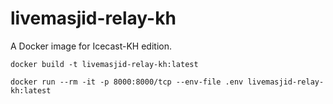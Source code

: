 # livemasjid-relay-kh

A Docker image for Icecast-KH edition.

```
docker build -t livemasjid-relay-kh:latest 

docker run --rm -it -p 8000:8000/tcp --env-file .env livemasjid-relay-kh:latest
```
